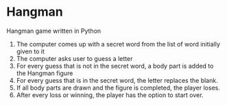 # Hangman
Hangman game written in Python 

1. The computer comes up with a secret word from the list of word initially given to it
2. The computer asks user to guess a letter
3. For every guess that is not in the secret word, a body part is added to the Hangman figure
4. For every guess that is in the secret word, the letter replaces the blank.
5. If all body parts are drawn and the figure is completed, the player loses.
6. After every loss or winning, the player has the option to start over.
